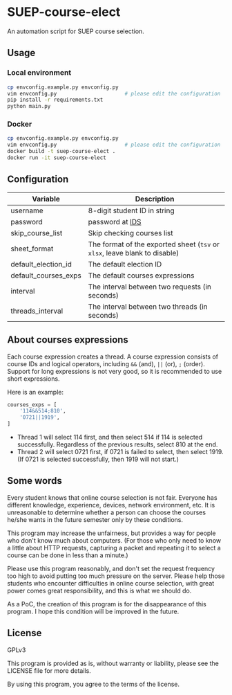 # SUEP-course-elect

An automation script for SUEP course selection.

## Usage

### Local environment

```bash
cp envconfig.example.py envconfig.py
vim envconfig.py                      # please edit the configuration
pip install -r requirements.txt
python main.py
```

### Docker

```bash
cp envconfig.example.py envconfig.py
vim envconfig.py                      # please edit the configuration
docker build -t suep-course-elect .
docker run -it suep-course-elect
```

## Configuration

| Variable             | Description                                                                |
| -------------------- | -------------------------------------------------------------------------- |
| username             | 8-digit student ID in string                                               |
| password             | password at [IDS](https://ids.shiep.edu.cn)                                |
| skip_course_list     | Skip checking courses list                                                 |
| sheet_format         | The format of the exported sheet (`tsv` or `xlsx`, leave blank to disable) |
| default_election_id  | The default election ID                                                    |
| default_courses_exps | The default courses expressions                                            |
| interval             | The interval between two requests (in seconds)                             |
| threads_interval     | The interval between two threads (in seconds)                              |

## About courses expressions

Each course expression creates a thread. A course expression consists of course IDs and logical operators, including `&&` (and), `||` (or), `;` (order). Support for long expressions is not very good, so it is recommended to use short expressions.

Here is an example:

```python
courses_exps = [
    '114&&514;810',
    '0721||1919',
]
```

- Thread 1 will select 114 first, and then select 514 if 114 is selected successfully. Regardless of the previous results, select 810 at the end.
- Thread 2 will select 0721 first, if 0721 is failed to select, then select 1919. (If 0721 is selected successfully, then 1919 will not start.)

## Some words

Every student knows that online course selection is not fair. Everyone has different knowledge, experience, devices, network environment, etc. It is unreasonable to determine whether a person can choose the courses he/she wants in the future semester only by these conditions.

This program may increase the unfairness, but provides a way for people who don't know much about computers. (For those who only need to know a little about HTTP requests, capturing a packet and repeating it to select a course can be done in less than a minute.)

Please use this program reasonably, and don't set the request frequency too high to avoid putting too much pressure on the server. Please help those students who encounter difficulties in online course selection, with great power comes great responsibility, and this is what we should do.

As a PoC, the creation of this program is for the disappearance of this program. I hope this condition will be improved in the future.

## License

GPLv3

This program is provided as is, without warranty or liability, please see the LICENSE file for more details.

By using this program, you agree to the terms of the license.
